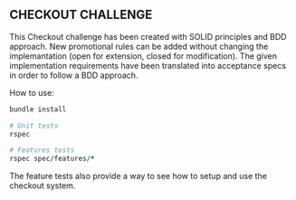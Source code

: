 ## CHECKOUT CHALLENGE

This Checkout challenge has been created with SOLID principles and BDD approach. New promotional rules can be added without changing the implemantation (open for extension, closed for modification).
The given implementation requirements have been translated into acceptance specs in order to follow a BDD approach.

How to use:
```ruby
bundle install

# Unit tests
rspec

# Features tests
rspec spec/features/*

```

The feature tests also provide a way to see how to setup and use the checkout system.

